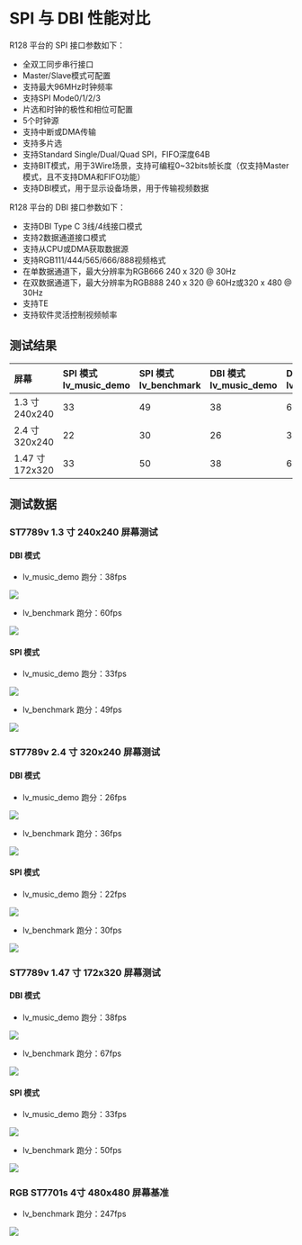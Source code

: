 # SPI 与 DBI 性能对比

R128 平台的 SPI 接口参数如下：

- 全双工同步串行接口
- Master/Slave模式可配置
- 支持最大96MHz时钟频率
- 支持SPI Mode0/1/2/3
- 片选和时钟的极性和相位可配置
- 5个时钟源
- 支持中断或DMA传输
- 支持多片选
- 支持Standard Single/Dual/Quad SPI，FIFO深度64B
- 支持BIT模式，用于3Wire场景，支持可编程0~32bits帧长度（仅支持Master模式，且不支持DMA和FIFO功能）
- 支持DBI模式，用于显示设备场景，用于传输视频数据

R128 平台的 DBI 接口参数如下：

- 支持DBI Type C 3线/4线接口模式
- 支持2数据通道接口模式
- 支持从CPU或DMA获取数据源
- 支持RGB111/444/565/666/888视频格式
- 在单数据通道下，最大分辨率为RGB666 240 x 320 @ 30Hz
- 在双数据通道下，最大分辨率为RGB888 240 x 320 @ 60Hz或320 x 480 @ 30Hz
- 支持TE
- 支持软件灵活控制视频帧率

## 测试结果

| 屏幕            | SPI 模式 lv_music_demo | SPI 模式 lv_benchmark | DBI 模式 lv_music_demo | DBI 模式 lv_benchmark |
| :-------------- | :--------------------- | :-------------------- | :--------------------- | :-------------------- |
| 1.3 寸 240x240  | 33                     | 49                    | 38                     | 60                    |
| 2.4 寸 320x240  | 22                     | 30                    | 26                     | 36                    |
| 1.47 寸 172x320 | 33                     | 50                    | 38                     | 67                    |

## 测试数据

### ST7789v 1.3 寸 240x240 屏幕测试

#### DBI 模式

- lv_music_demo 跑分：38fps

![](http://photos.100ask.net/aw-r128-docs/rtos/demo/part1/chapter14/image1.png)

- lv_benchmark 跑分：60fps

![](http://photos.100ask.net/aw-r128-docs/rtos/demo/part1/chapter14/image2.png)

#### SPI 模式

- lv_music_demo 跑分：33fps

![](http://photos.100ask.net/aw-r128-docs/rtos/demo/part1/chapter14/image3.png)

- lv_benchmark 跑分：49fps

![](http://photos.100ask.net/aw-r128-docs/rtos/demo/part1/chapter14/image4.png)

### ST7789v 2.4 寸 320x240 屏幕测试

#### DBI 模式

- lv_music_demo 跑分：26fps

![](http://photos.100ask.net/aw-r128-docs/rtos/demo/part1/chapter14/image5.png)

- lv_benchmark 跑分：36fps

![](http://photos.100ask.net/aw-r128-docs/rtos/demo/part1/chapter14/image6.png)

#### SPI 模式

- lv_music_demo 跑分：22fps

![](http://photos.100ask.net/aw-r128-docs/rtos/demo/part1/chapter14/image7.png)

- lv_benchmark 跑分：30fps

![](http://photos.100ask.net/aw-r128-docs/rtos/demo/part1/chapter14/image8.png)

### ST7789v 1.47 寸 172x320 屏幕测试

#### DBI 模式

- lv_music_demo 跑分：38fps

![](http://photos.100ask.net/aw-r128-docs/rtos/demo/part1/chapter14/image9.png)

- lv_benchmark 跑分：67fps

![](http://photos.100ask.net/aw-r128-docs/rtos/demo/part1/chapter14/image10.png)

#### SPI 模式

- lv_music_demo 跑分：33fps

![](http://photos.100ask.net/aw-r128-docs/rtos/demo/part1/chapter14/image11.png)

- lv_benchmark 跑分：50fps

![](http://photos.100ask.net/aw-r128-docs/rtos/demo/part1/chapter14/image12.png)

### RGB ST7701s 4寸 480x480 屏幕基准

- lv_benchmark 跑分：247fps

![](http://photos.100ask.net/aw-r128-docs/rtos/demo/part1/chapter14/image13.png)

